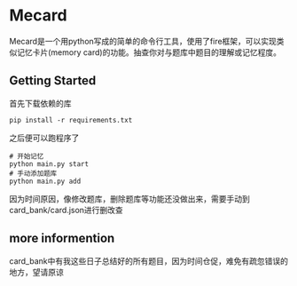 # Mecard
Mecard是一个用python写成的简单的命令行工具，使用了fire框架，可以实现类似记忆卡片(memory card)的功能。抽查你对与题库中题目的理解或记忆程度。

## Getting Started
首先下载依赖的库
```
pip install -r requirements.txt
```

之后便可以跑程序了
```
# 开始记忆
python main.py start
# 手动添加题库
python main.py add
```
因为时间原因，像修改题库，删除题库等功能还没做出来，需要手动到card_bank/card.json进行删改查

## more informention
card_bank中有我这些日子总结好的所有题目，因为时间仓促，难免有疏忽错误的地方，望请原谅
